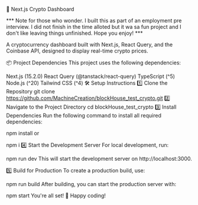 🚀 Next.js Crypto Dashboard

*** Note for those who wonder. I built this as part of an employment pre interview. I did not finish in the time alloted but it wa sa fun project and I don't like leaving things unfinished. Hope you enjoy! ***

A cryptocurrency dashboard built with Next.js, React Query, and the Coinbase API, designed to display real-time crypto prices.

📦 Project Dependencies
This project uses the following dependencies:

Next.js (15.2.0)
React Query (@tanstack/react-query)
TypeScript (^5)
Node.js (^20)
Tailwind CSS (^4)
🛠 Setup Instructions
1️⃣ Clone the Repository
git clone https://github.com/MachineCreation/blockHouse_test_crypto.git
2️⃣ Navigate to the Project Directory
cd blockHouse_test_crypto
3️⃣ Install Dependencies
Run the following command to install all required dependencies:

npm install
or

npm i
4️⃣ Start the Development Server
For local development, run:

npm run dev
This will start the development server on http://localhost:3000.

5️⃣ Build for Production
To create a production build, use:

npm run build
After building, you can start the production server with:

npm start
You're all set! 🚀 Happy coding!
